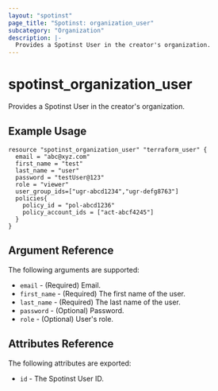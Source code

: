```yaml
---
layout: "spotinst"
page_title: "Spotinst: organization_user"
subcategory: "Organization"
description: |-
  Provides a Spotinst User in the creator's organization.
---
```


# spotinst\_organization\_user

Provides a Spotinst User in the creator's organization.

## Example Usage

```hcl
resource "spotinst_organization_user" "terraform_user" {
  email = "abc@xyz.com"
  first_name = "test"
  last_name = "user"
  password = "testUser@123"
  role = "viewer"
  user_group_ids=["ugr-abcd1234","ugr-defg8763"]
  policies{
    policy_id = "pol-abcd1236"
    policy_account_ids = ["act-abcf4245"]
  }
}
```

## Argument Reference

The following arguments are supported:

* `email` - (Required) Email.
* `first_name` - (Required) The first name of the user.
* `last_name` - (Required) The last name of the user.
* `password` - (Optional) Password.
* `role` - (Optional) User's role.

## Attributes Reference

The following attributes are exported:

* `id` - The Spotinst User ID.
